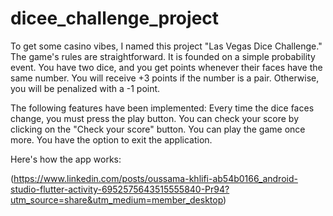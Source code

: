 # dicee_challenge_project

To get some casino vibes, I named this project "Las Vegas Dice Challenge." The game's rules are straightforward. It is founded on a simple probability event.
You have two dice, and you get points whenever their faces have the same number.
You will receive +3 points if the number is a pair.
Otherwise, you will be penalized with a -1 point.

The following features have been implemented:
Every time the dice faces change, you must press the play button.
You can check your score by clicking on the "Check your score" button.
You can play the game once more.
You have the option to exit the application.


Here's how the app works:

(https://www.linkedin.com/posts/oussama-khlifi-ab54b0166_android-studio-flutter-activity-6952575643515555840-Pr94?utm_source=share&utm_medium=member_desktop)
